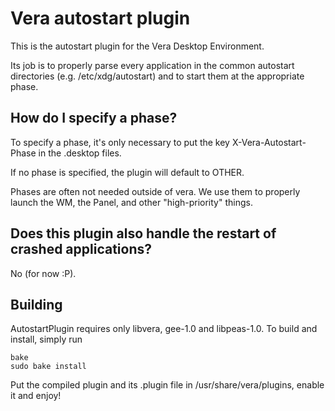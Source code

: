 Vera autostart plugin
=====================

This is the autostart plugin for the Vera Desktop Environment.

Its job is to properly parse every application in the common autostart
directories (e.g. /etc/xdg/autostart) and to start them at the appropriate phase.

How do I specify a phase?
-------------------------

To specify a phase, it's only necessary to put the key X-Vera-Autostart-Phase in the .desktop files.

If no phase is specified, the plugin will default to OTHER.

Phases are often not needed outside of vera. We use them to properly launch the WM, the Panel, and
other "high-priority" things.


Does this plugin also handle the restart of crashed applications?
-----------------------------------------------------------------

No (for now :P).


Building
--------

AutostartPlugin requires only libvera, gee-1.0 and libpeas-1.0.
To build and install, simply run

	bake
	sudo bake install

Put the compiled plugin and its .plugin file in /usr/share/vera/plugins, enable it and enjoy!
